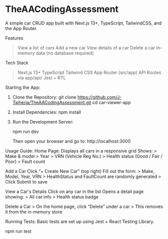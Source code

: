 # TheAACodingAssessment

A simple car CRUD app built with Next.js 13+, TypeScript, TailwindCSS, and the App Router.

Features
> View a list of cars
> Add a new car
> View details of a car
> Delete a car
> In-memory data (no database required)

Tech Stack

> Next.js 13+
> TypeScript
> Tailwind CSS
> App Router (src/app)
> API Routes via app/api/
> Jest + RTL

Starting the App:
1. Clone the Repository:
    git clone https://github.com/J-Tajheria/TheAACodingAssessment.git
    cd car-viewer-app

2. Install Dependencies:
    npm install

3.  Run the Development Server:

    npm run dev

    Then open your browser and go to:
    http://localhost:3000

Usage Guide:
Home Page:
    Displays all cars in a responsive grid
        Shows:
            > Make & model
            > Year
            > VRN (Vehicle Reg No.)
            > Health status (Good / Fair / Poor)
            > Fault count

Add a Car
    Click “+ Create New Car” (top right)
    Fill out the form:
        > Make, Model, Year, VRN
        > HealthStatus and FaultCount are randomly generated
        > Click Submit to save

View a Car's Details
    Click on any car in the list
    Opens a detail page showing:
        > All car info
        > Health status badge

Delete a Car
    > On the home page, click “Delete” under a car
    > This removes it from the in-memory store

Running Tests:
Basic tests are set up using Jest + React Testing Library.

npm run test